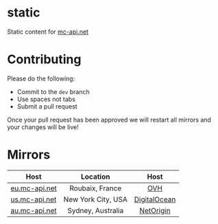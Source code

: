 static
======

Static content for [mc-api.net](https://mc-api.net)

Contributing
======
Please do the following:
- Commit to the ``dev`` branch
- Use spaces not tabs
- Submit a pull request

Once your pull request has been approved we will restart all mirrors and your changes will be live!

Mirrors
======
| Host        | Location           | Host  |
| ------------- |:-------------:|:-----:|
| [eu.mc-api.net](https://eu.mc-api.net)      | Roubaix, France | [OVH](http://imnjb.me/donate) |
| [us.mc-api.net](https://us.mc-api.net)      | New York City, USA | [DigitalOcean](https://www.digitalocean.com/?refcode=f8c7ada39e1b) |
| [au.mc-api.net](https://au.mc-api.net)      | Sydney, Australia | [NetOrigin](https://clients.netorigin.com.au/aff.php?aff=121) |
